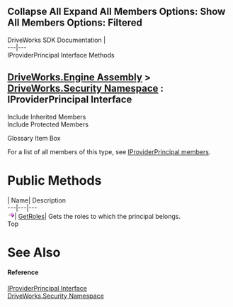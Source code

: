 Collapse All Expand All Members Options: Show All  Members Options: Filtered   
---  
DriveWorks SDK Documentation  |   
---|---  
IProviderPrincipal Interface Methods   
  
[DriveWorks.Engine Assembly](topic2156.md) > [DriveWorks.Security Namespace](topic10574.md) : IProviderPrincipal Interface  
---  
  
Include Inherited Members    
Include Protected Members    


Glossary Item Box

For a list of all members of this type, see [IProviderPrincipal members](topic10598.md).

# Public Methods

| Name| Description  
---|---|---  
![ Method](dotnetimages/Method.gif)| [GetRoles](topic10602.md)| Gets the roles to which the principal belongs.   
Top

# See Also

#### Reference

[IProviderPrincipal Interface](topic10597.md)   
[DriveWorks.Security Namespace](topic10574.md)



